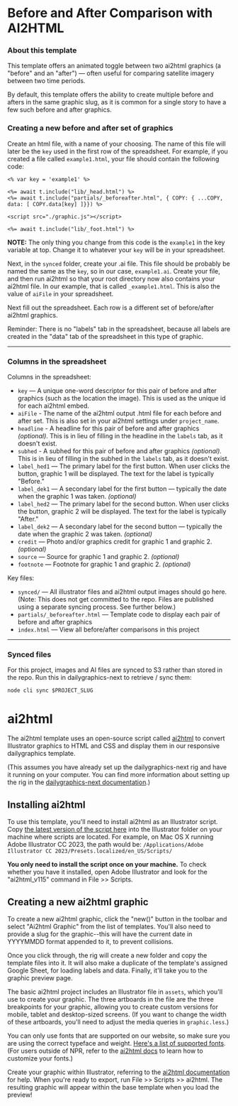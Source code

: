 Before and After Comparison with AI2HTML
========================

### About this template

This template offers an animated toggle between two ai2html graphics (a "before" and an "after") — often useful for comparing satellite imagery between two time periods.

By default, this template offers the ability to create multiple before and afters in the same graphic slug, as it is common for a single story to have a few such before and after graphics. 

### Creating a new before and after set of graphics

Create an html file, with a name of your choosing. The name of this file will later be the `key` used in the first row of the spreadsheet. For example, if you created a file called `example1.html`, your file should contain the following code:

```
<% var key = 'example1' %>

<%= await t.include("lib/_head.html") %>
<%= await t.include("partials/_beforeafter.html", { COPY: { ...COPY, data: [ COPY.data[key] ]}}) %>

<script src="./graphic.js"></script>

<%= await t.include("lib/_foot.html") %>
```

**NOTE:** The only thing you change from this code is the `example1` in the key variable at top. Change it to whatever your `key` will be in your spreadsheet. 

Next, in the `synced` folder, create your .ai file. This file should be probably be named the same as the `key`, so in our case, `example1.ai`. Create your file, and then run ai2html so that your root directory now also contains your ai2html file. In our example, that is called `_example1.html`. This is also the value of `aiFile` in your spreadsheet. 

Next fill out the spreadsheet. Each row is a different set of before/after ai2html graphics. 

Reminder: There is no "labels" tab in the spreadsheet, because all labels are created in the "data" tab of the spreadsheet in this type of graphic. 
 
-----

### Columns in the spreadsheet

Columns in the spreadsheet:
* `key` — A unique one-word descriptor for this pair of before and after graphics (such as the location the image). This is used as the unique id for each ai2html embed.
* `aiFile` - The name of the ai2html output .html file for each before and after set. This is also set in your ai2html settings under `project_name`. 
* `headline` - A headline for this pair of before and after graphics _(optional)_. This is in lieu of filling in the headline in the `labels` tab, as it doesn't exist.
* `subhed` - A subhed for this pair of before and after graphics _(optional)_. This is in lieu of filling in the subhed in the `labels` tab, as it doesn't exist.
* `label_hed1` — The primary label for the first button. When user clicks the button, graphic 1 will be displayed. The text for the label is typically "Before."
* `label_dek1` — A secondary label for the first button — typically the date when the graphic 1 was taken. _(optional)_
* `label_hed2` — The primary label for the second button. When user clicks the button, graphic 2 will be displayed. The text for the label is typically "After."
* `label_dek2` — A secondary label for the second button — typically the date when the graphic 2 was taken. _(optional)_
* `credit` — Photo and/or graphics credit for graphic 1 and graphic 2. _(optional)_
* `source` — Source for graphic 1 and graphic 2. _(optional)_
* `footnote` — Footnote for graphic 1 and graphic 2. _(optional)_

Key files:

* `synced/` — All illustrator files and ai2html output images should go here. (Note: This does not get committed to the repo. Files are published using a separate syncing process. See further below.)
* `partials/_beforeafter.html` — Template code to display each pair of before and after graphics
* `index.html` — View all before/after comparisons in this project

-----

### Synced files

For this project, images and AI files are synced to S3 rather than stored in the repo. Run this in dailygraphics-next to retrieve / sync them:

```
node cli sync $PROJECT_SLUG
```


ai2html 
=======

The ai2html template uses an open-source script called [ai2html](http://ai2html.org/) to convert Illustrator graphics to HTML and CSS and display them in our responsive dailygraphics template.

(This assumes you have already set up the dailygraphics-next rig and have it running on your computer. You can find more information about setting up the rig in the [dailygraphics-next documentation](https://github.com/nprapps/dailygraphics-next).)

Installing ai2html
------------------

To use this template, you'll need to install ai2html as an Illustrator script. Copy [the latest version of the script here](https://github.com/nprapps/dailygraphics-templates/blob/master/_etc/ai2html_v115.jsx) into the Illustrator folder on your machine where scripts are located. For example, on Mac OS X running Adobe Illustrator CC 2023, the path would be: `/Applications/Adobe Illustrator CC 2023/Presets.localized/en_US/Scripts/`

**You only need to install the script once on your machine.** To check whether you have it installed, open Adobe Illustrator and look for the "ai2html_v115" command in File >> Scripts.

Creating a new ai2html graphic
------------------------------

To create a new ai2html graphic, click the "new()" button in the toolbar and select "Ai2html Graphic" from the list of templates. You'll also need to provide a slug for the graphic--this will have the current date in YYYYMMDD format appended to it, to prevent collisions.

Once you click through, the rig will create a new folder and copy the template files into it. It will also make a duplicate of the template's assigned Google Sheet, for loading labels and data. Finally, it'll take you to the graphic preview page.

The basic ai2html project includes an Illustrator file in `assets`, which you'll use to create your graphic. The three artboards in the file are the three breakpoints for your graphic, allowing you to create custom versions for mobile, tablet and desktop-sized screens. (If you want to change the width of these artboards, you'll need to adjust the media queries in `graphic.less`.)

You can only use fonts that are supported on our website, so make sure you are using the correct typeface and weight. [Here's a list of supported fonts](https://github.com/nprapps/dailygraphics-templates/blob/master/_etc/ai2html_v115.jsx#L138-L159). (For users outside of NPR, refer to the [ai2html docs](http://ai2html.org/#using-fonts-other-than-arial-and-georgia) to learn how to customize your fonts.)

Create your graphic within Illustrator, referring to the [ai2html documentation](http://ai2html.org/#how-to-use-ai2html) for help. When you're ready to export, run File >> Scripts >> ai2html. The resulting graphic will appear within the base template when you load the preview!
